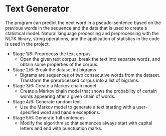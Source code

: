 # Text Generator

The program can predict the next word in a pseudo-sentence based on the previous words in the sequence and the data that is used to create a statistical model. Natural language processing and preprocessing with the NLTK library, string operations, and the application of statistics in the code is used in the project.

- Stage 1/6: Preprocess the text corpus
  - Open the given text corpus, break the text into separate words, and obtain some properties of the corpus.
- Stage 2/6: Break the dataset int bigrams
  - Bigrams are sequences of two consecutive words from the dataset. Transform the preprocessed corpus into a list of bigrams.
- Stage 3/6: Create a Markov chain model
  - Create a Markov chain model that shows the probability of certain words appearing after a given chain of words.
- Stage 4/6: Generate random text
  - Use the Markov model to generate a text starting with a user-specified word and handle exceptions.
- Stage 5/6: Generate full sentences
  - Modify the algorithm so that sentences always start with capital letters and end with punctuation marks.
